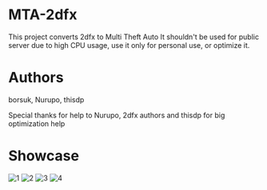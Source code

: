 # MTA-2dfx
This project converts 2dfx to Multi Theft Auto
It shouldn't be used for public server due to high CPU usage, use it only for personal use, or optimize it.

# Authors
borsuk, Nurupo, thisdp

Special thanks for help to Nurupo, 2dfx authors and thisdp for big optimization help

# Showcase
![1](https://user-images.githubusercontent.com/65825775/163194935-fb7f612b-fe03-40c2-a93b-257dea64f1eb.png)
![2](https://user-images.githubusercontent.com/65825775/163194944-dc786cb8-e534-4f48-b29d-5ab9d496915c.png)
![3](https://user-images.githubusercontent.com/65825775/163194949-725f184a-edf5-43fe-b0e1-de898dbf27e4.png)
![4](https://user-images.githubusercontent.com/65825775/163194960-0a1cd107-da6b-4afc-8721-a83eb9b9f616.png)
